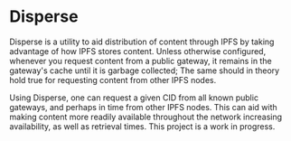 # Disperse

Disperse is a utility to aid distribution of content through IPFS by taking advantage of how IPFS stores content. Unless otherwise configured, whenever you request content from a public gateway, it remains in the gateway's cache until it is garbage collected; The same should in theory hold true for requesting content from other IPFS nodes.

Using Disperse, one can request a given CID from all known public gateways, and perhaps in time from other IPFS nodes. This can aid with making content more readily available throughout the network increasing availability, as well as retrieval times. This project is a work in progress.

